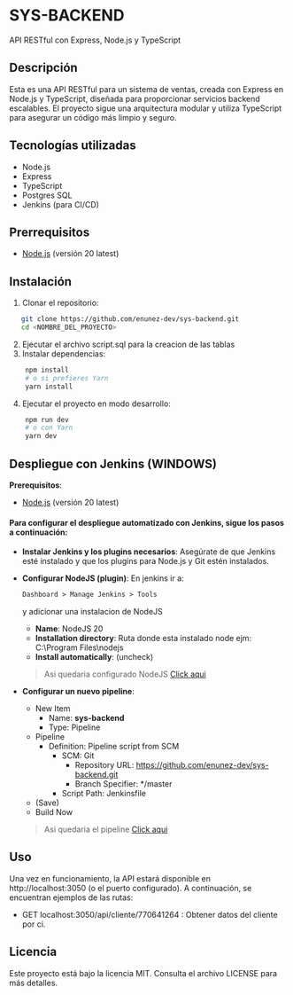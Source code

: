 # SYS-BACKEND
API RESTful con Express, Node.js y TypeScript
## Descripción

Esta es una API RESTful para un sistema de ventas, creada con Express en Node.js y TypeScript, diseñada para proporcionar servicios backend escalables. El proyecto sigue una arquitectura modular y utiliza TypeScript para asegurar un código más limpio y seguro.

## Tecnologías utilizadas

- Node.js
- Express
- TypeScript
- Postgres SQL
- Jenkins (para CI/CD)

## Prerrequisitos

- [Node.js](https://nodejs.org/dist/v20.18.0/node-v20.18.0-x64.msi) (versión 20 latest)

## Instalación
1. Clonar el repositorio:
```bash
   git clone https://github.com/enunez-dev/sys-backend.git
   cd <NOMBRE_DEL_PROYECTO>
```
2. Ejecutar el archivo script.sql para la creacion de las tablas
3. Instalar dependencias:
```bash
    npm install
    # o si prefieres Yarn
    yarn install
```
4. Ejecutar el proyecto en modo desarrollo:
```bash
    npm run dev
    # o con Yarn
    yarn dev
```
## Despliegue con Jenkins (WINDOWS)
**Prerequisitos**:
- [Node.js](https://nodejs.org/dist/v20.18.0/node-v20.18.0-x64.msi) (versión 20 latest)

#### Para configurar el despliegue automatizado con Jenkins, sigue los pasos a continuación:
- **Instalar Jenkins y los plugins necesarios**: Asegúrate de que Jenkins esté instalado y que los plugins para Node.js y Git estén instalados.
- **Configurar NodeJS (plugin)**: En jenkins ir a:
    ```markdown
    Dashboard > Manage Jenkins > Tools 
    ```
    y adicionar una instalacion de NodeJS
    - **Name**: NodeJS 20
    - **Installation directory**: Ruta donde esta instalado node ejm: C:\Program Files\nodejs
    - **Install automatically**: (uncheck)
    >Asi quedaria configurado NodeJS [Click aqui](https://drive.google.com/file/d/1MRMhUC3FWB-ikVZ1-TILXyuAQL6zBdHf/view?usp=sharing)


- **Configurar un nuevo pipeline**:
    - New Item
        - Name: **sys-backend**
        - Type: Pipeline
    - Pipeline
        - Definition: Pipeline script from SCM
            - SCM: Git
                - Repository URL: https://github.com/enunez-dev/sys-backend.git
                - Branch Specifier: */master
            - Script Path: Jenkinsfile
    - (Save)
    - Build Now
    >Asi quedaria el pipeline [Click aqui](https://drive.google.com/file/d/1s43UYRiMsZ1nh83sj29F3ffuMRrZh3Dg/view?usp=sharing)
    

## Uso
Una vez en funcionamiento, la API estará disponible en http://localhost:3050 (o el puerto configurado). A continuación, se encuentran ejemplos de las rutas:

- GET localhost:3050/api/cliente/770641264 : Obtener datos del cliente por ci.

## Licencia
Este proyecto está bajo la licencia MIT. Consulta el archivo LICENSE para más detalles.